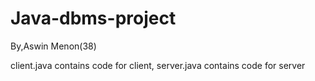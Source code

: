 # Java-dbms-project
By,Aswin Menon(38) 

client.java contains code for client,
server.java contains code for server

